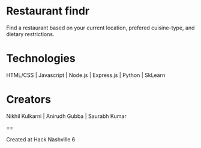 Restaurant findr
=====
Find a restaurant based on your current location, prefered cuisine-type, and dietary restrictions. 

Technologies
=====
HTML/CSS |
Javascript |
Node.js |
Express.js |
Python |
SkLearn

Creators
=====
Nikhil Kulkarni | Anirudh Gubba | Saurabh Kumar

==
<p>Created at Hack Nashville 6</p>
